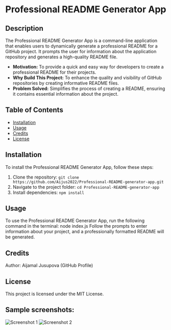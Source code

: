 # Professional README Generator App

## Description

The Professional README Generator App is a command-line application that enables users to dynamically generate a professional README for a GitHub project. It prompts the user for information about the application repository and generates a high-quality README file.

- **Motivation:** To provide a quick and easy way for developers to create a professional README for their projects.
- **Why Build This Project:** To enhance the quality and visibility of GitHub repositories by creating informative README files.
- **Problem Solved:** Simplifies the process of creating a README, ensuring it contains essential information about the project.

## Table of Contents 

- [Installation](#installation)
- [Usage](#usage)
- [Credits](#credits)
- [License](#license)

## Installation

To install the Professional README Generator App, follow these steps:

1. Clone the repository: `git clone https://github.com/Aijus2022/Professional-README-generator-app.git`
2. Navigate to the project folder: `cd Professional-README-generator-app`
3. Install dependencies: `npm install`

## Usage

To use the Professional README Generator App, run the following command in the terminal:
node index.js
Follow the prompts to enter information about your project, and a professionally formatted README will be generated.

## Credits

Author: Aijamal Jusupova (GitHub Profile)
## License

This project is licensed under the MIT License.
## Sample screenshots:
![Screenshot 1](screenshots/Readmi.md-Screenshot.png)
![Screenshot 2](screenshots/Screenshot_2024-02-06_234731.png)



